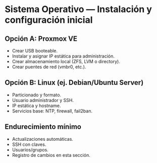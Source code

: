 # Sistema Operativo — Instalación y configuración inicial

## Opción A: Proxmox VE
- Crear USB booteable.
- Instalar y asignar IP estática para administración.
- Crear almacenamiento local (ZFS, LVM o directory).
- Crear puentes de red (vmbr0, etc.).

## Opción B: Linux (ej. Debian/Ubuntu Server)
- Particionado y formato.
- Usuario administrador y SSH.
- IP estática y hostname.
- Servicios base: NTP, firewall, fail2ban.

## Endurecimiento mínimo
- Actualizaciones automáticas.
- SSH con claves.
- Usuarios/grupos.
- Registro de cambios en esta sección.